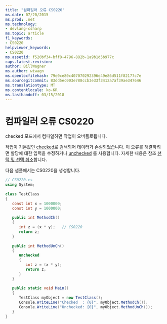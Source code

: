 ```yaml
---
title: "컴파일러 오류 CS0220"
ms.date: 07/20/2015
ms.prod: .net
ms.technology:
- devlang-csharp
ms.topic: article
f1_keywords:
- CS0220
helpviewer_keywords:
- CS0220
ms.assetid: f520bf34-bff8-4796-882b-1a9b1d5b977c
caps.latest.revision: 
author: BillWagner
ms.author: wiwagn
ms.openlocfilehash: 79e0ce80c407070292396e49e86d511f82177c7e
ms.sourcegitcommit: 83dd5ec003e788ccb3e33f3412a7af39ae347646
ms.translationtype: MT
ms.contentlocale: ko-KR
ms.lasthandoff: 03/15/2018
---
```

# <a name="compiler-error-cs0220"></a>컴파일러 오류 CS0220
checked 모드에서 컴파일하면 작업이 오버플로됩니다.  
  
 작업이 기본값인 [checked](../../csharp/language-reference/keywords/checked.md)로 검색되어 데이터가 손실되었습니다. 이 오류를 해결하려면 할당에 대한 입력을 수정하거나 [unchecked](../../csharp/language-reference/keywords/unchecked.md) 를 사용합니다. 자세한 내용은 참조 [선택 및 선택 취소](../../csharp/language-reference/keywords/checked-and-unchecked.md)합니다.  
  
 다음 샘플에서는 CS0220을 생성합니다.  
  
```csharp  
// CS0220.cs  
using System;  
  
class TestClass  
{  
   const int x = 1000000;  
   const int y = 1000000;  
  
   public int MethodCh()  
   {  
      int z = (x * y);   // CS0220  
      return z;  
   }  
  
   public int MethodUnCh()  
   {  
      unchecked  
      {  
         int z = (x * y);  
         return z;  
      }  
   }  
  
   public static void Main()  
   {  
      TestClass myObject = new TestClass();  
      Console.WriteLine("Checked  : {0}", myObject.MethodCh());  
      Console.WriteLine("Unchecked: {0}", myObject.MethodUnCh());  
   }  
}  
```
